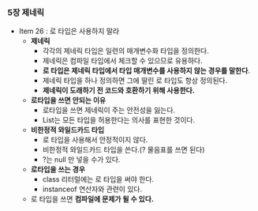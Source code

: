 ### 5장 제네릭

- Item 26 : 로 타입은 사용하지 말라
    - **제네릭**
        - 각각의 제네릭 타입은 일련의 매개변수화 타입을 정의한다.
        - 제네릭은 컴파일 타입에서 체크할 수 있으므로 유용하다.
        - **로 타입은 제네릭 타입에서 타입 매개변수를 사용하지 않는 경우를 말한다**.
        - 제네릭 타입을 하나 정의하면 그에 딸린 로 타입도 항상 정의된다.
        - **제네릭이 도래하기 전 코드와 호환하기 위해 사용한다.**
    - **로타입을 쓰면 안되는 이유**
        - 로타입을 쓰면 제네릭이 주는 안전성을 잃는다.
        - List는 모든 타입을 허용한다는 의사를 표현한 것이다.
    - **비한정적 와일드카드 타입**
        - 로 타입을 사용해서 안정적이지 않다.
        - 비한정적 와일드카드 타입을 쓴다.(? 물음표를 쓰면 된다)
        - ?는 null 만 넣을 수가 있다.
    - **로타입을 쓰는 경우**
        - class 리터럴에는 로 타입을 써야 한다.
        - instanceof 연산자와 관련이 있다.
    - 로 타입을 쓰면 **컴파일에 문제가 될 수 있다.**